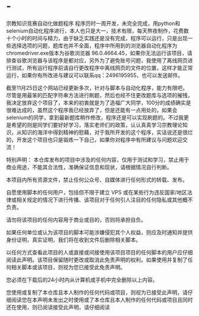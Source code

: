 # -
宗教知识竞赛自动化做题程序
程序历时一周开发，未完全完成，用python和selenium自动化程序进行，本人也只是大一，技术有限，每天熬夜制作，花费数十个小时的时间与精力，由于缺乏实践还是没有完成，程序可以运行，只是出现一些选择选项的问题，题库也并不全面，程序中所用到的浏览器自动化程序为chromedriver.exe版本为谷歌浏览器 96.0.4664.45，如果你无法运行该项目，请排查谷歌浏览器与该程序是都对应，另外为了避免账号问题，我使用了离线网页进行测试，所有运行程序前请自行更改程序中离线网页的文件的位置，这样才能正常运行，如果你有所改进与建议可以联系qq：2496195955，也可以发送邮件。



截至11月25日这个网站已经更新多次，针对与脚本与自动化程序，能力有限吧，尽管是用最笨的匹配字符串方法进行刷题，然后也经不住更改题库与选项的摧残，我决定放弃这个项目了，本来的初衷就是为了造福广大同学，100分的成绩确实是很难达成的，虽然这个程序我已经放弃了，但是还能有一点用处的，如果会selenium的同学，拿到最新题库稍作修改，程序还是可以实现刷题的。不过我更是希望的则是同学们要好好学习，落实老师们的政策，认认真真学习宗教理论知识，从知识的海洋中得到精神的慰藉，对于我所开发的这个程序，实话说还是很烂的，开发这个项目也只是锻炼一下自己，如果你对程序中有所建议与问题欢迎交流！


特别声明：
本仓库发布的项目中涉及的任何内容，仅用于测试和学习，禁止用于商业用途，不能其合法性，准确保证信息和现状，请根据情况自行判断。

本项目内所有资源文件，禁止任何公众号、自媒体进行任何形式的转载、发布。

自愿使用脚本的任何用户，包括但不限于建立 VPS 或在某些行为违反国家/地区法律或相关规定的情况下进行传播、该项目对于任何引人注目的任何隐私或其他概不负责。

请勿将该项目的任何内容用于商业或目的，否则将承担自负。

如果任何单位或认为该项目的脚本可能涉嫌侵犯其个人权益，则应及时通知并提供身份证明，真实证明，我们将在收到文件后删除相关脚本。

以任何方式查看此项目的人或直接或间接使用该项目项目的任何脚本的用户应仔细阅读此声明。该项目保留随时更改或取消此免责声明的权利。如果使用并复制了任何相关脚本或该项目，则视为您已接受此免责声明。

您必须在下载后的24小时内从计算机或手机中完全删除以上内容。

您使用或复制了本仓库且本人制作的任何代码或项目，则视为已接受此声明，请仔细阅读您在本声明未发出之时使用或了本仓库且本人制作的任何代码或项目且同时还在使用，则已阅读接受此声明，请仔细阅读
